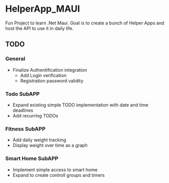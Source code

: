 # HelperApp_MAUI
Fun Project to learn .Net Maui. Goal is to create a bunch of Helper Apps and host the API to use it in daily life.

## TODO
### General
* Finalize Authentification integration
  * Add Login verification
  * Registration password validity

### Todo SubAPP
* Expand existing simple TODO implementation with date and time deadlines 
* Add recurring TODOs

### Fitness SubAPP
* Add daily weight tracking
* Display weight over time as a graph

### Smart Home SubAPP
* Implement simple access to smart home
* Expand to create controll groups and timers
